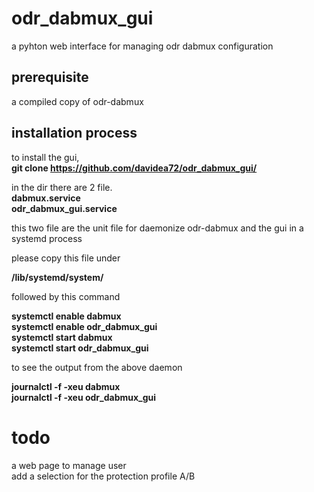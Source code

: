 # odr_dabmux_gui

a pyhton web interface for managing odr dabmux configuration


## prerequisite

a compiled copy of odr-dabmux

## installation process

to install the gui,  
**git clone https://github.com/davidea72/odr_dabmux_gui/**


in the dir there are 2 file.  
**dabmux.service**  
**odr_dabmux_gui.service**  

this two file are the unit file for daemonize odr-dabmux and the gui in a systemd process

please copy this file under  

**/lib/systemd/system/**

followed by this command

**systemctl enable dabmux**  
**systemctl enable odr_dabmux_gui**  
**systemctl start dabmux**  
**systemctl start odr_dabmux_gui**  

to see the output from the above daemon

**journalctl -f -xeu dabmux**  
**journalctl -f -xeu odr_dabmux_gui**  

# todo

a web page to manage user  
add a selection for the protection profile A/B  

